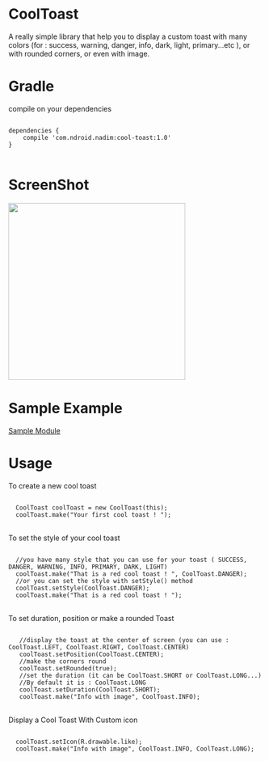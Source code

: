 # CoolToast
A really simple library that help you to display a custom toast with many colors (for : success, warning, danger, info, dark, light, primary...etc ), or with rounded corners, or even with image.

# Gradle
compile on your dependencies
<pre>
<code>
dependencies {
    compile 'com.ndroid.nadim:cool-toast:1.0'
}
</code>
</pre>

# ScreenShot
<img src="https://miro.medium.com/max/1280/1*0JHd38ud4rWBn_NVknvNew.gif" width="350"/>

# Sample Example
<a href="https://github.com/nadimgouia/CoolToast/tree/master/app">Sample Module</a>

# Usage

To create a new cool toast
<pre>
<code>
  CoolToast coolToast = new CoolToast(this);
  coolToast.make("Your first cool toast ! ");
</code>
</pre>

To set the style of your cool toast
<pre>
<code>
  //you have many style that you can use for your toast ( SUCCESS, DANGER, WARNING, INFO, PRIMARY, DARK, LIGHT)
  coolToast.make("That is a red cool toast ! ", CoolToast.DANGER);
  //or you can set the style with setStyle() method
  coolToast.setStyle(CoolToast.DANGER);
  coolToast.make("That is a red cool toast ! ");
</code>
</pre>

To set duration, position or make a rounded Toast 
<pre>
<code>
   //display the toast at the center of screen (you can use : CoolToast.LEFT, CoolToast.RIGHT, CoolToast.CENTER)
   coolToast.setPosition(CoolToast.CENTER);
   //make the corners round
   coolToast.setRounded(true); 
   //set the duration (it can be CoolToast.SHORT or CoolToast.LONG...)
   //By default it is : CoolToast.LONG
   coolToast.setDuration(CoolToast.SHORT); 
   coolToast.make("Info with image", CoolToast.INFO);
</code>
</pre>

Display a Cool Toast With Custom icon 
<pre>
<code>
  coolToast.setIcon(R.drawable.like);
  coolToast.make("Info with image", CoolToast.INFO, CoolToast.LONG);
</code>
</pre>




